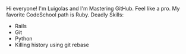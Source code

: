 Hi everyone! I'm Luigolas and I'm Mastering GitHub. Feel like a pro.
My favorite CodeSchool path is Ruby.
Deadly Skills:
* Rails
* Git
* Python
* Killing history using git rebase